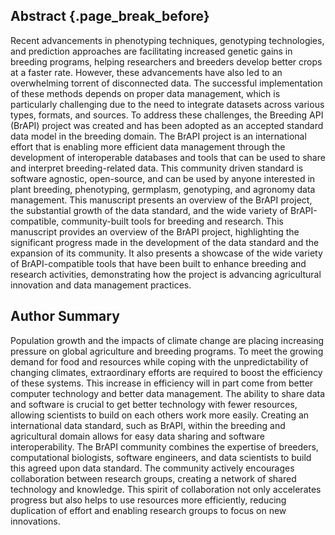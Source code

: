 ## Abstract {.page_break_before}

Recent advancements in phenotyping techniques, genotyping technologies, and prediction approaches are facilitating increased genetic gains in breeding programs, helping researchers and breeders develop better crops at a faster rate. 
However, these advancements have also led to an overwhelming torrent of disconnected data.
The successful implementation of these methods depends on proper data management, which is particularly challenging due to the need to integrate datasets across various types, formats, and sources. 
To address these challenges, the Breeding API (BrAPI) project was created and has been adopted as an accepted standard data model in the breeding domain. 
The BrAPI project is an international effort that is enabling more efficient data management through the development of interoperable databases and tools that can be used to share and interpret breeding-related data. 
This community driven standard is software agnostic, open-source, and can be used by anyone interested in plant breeding, phenotyping, germplasm, genotyping, and agronomy data management. 
This manuscript presents an overview of the BrAPI project, the substantial growth of the data standard, and the wide variety of BrAPI-compatible, community-built tools for breeding and research.
This manuscript provides an overview of the BrAPI project, highlighting the significant progress made in the development of the data standard and the expansion of its community. 
It also presents a showcase of the wide variety of BrAPI-compatible tools that have been built to enhance breeding and research activities, demonstrating how the project is advancing agricultural innovation and data management practices.

## Author Summary

Population growth and the impacts of climate change are placing increasing pressure on global agriculture and breeding programs. 
To meet the growing demand for food and resources while coping with the unpredictability of changing climates, extraordinary efforts are required to boost the efficiency of these systems.
This increase in efficiency will in part come from better computer technology and better data management. 
The ability to share data and software is crucial to get better technology with fewer resources, allowing scientists to build on each others work more easily. 
Creating an international data standard, such as BrAPI, within the breeding and agricultural domain allows for easy data sharing and software interoperability. 
The BrAPI community combines the expertise of breeders, computational biologists, software engineers, and data scientists to build this agreed upon data standard. 
The community actively encourages collaboration between research groups, creating a network of shared technology and knowledge. 
This spirit of collaboration not only accelerates progress but also helps to use resources more efficiently, reducing duplication of effort and enabling research groups to focus on new innovations.
